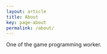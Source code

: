 ```yaml
---
layout: article
title: About
key: page-about
permalink: /about/
---
```


One of the game programming worker.
